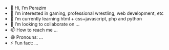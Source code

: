 - 👋 Hi, I’m Perazim
- 👀 I’m interested in gaming, professional wrestling, web development, etc
- 🌱 I’m currently learning html + css+javascript, php and python
- 💞️ I’m looking to collaborate on ...
- 📫 How to reach me ...
- 😄 Pronouns: ...
- ⚡ Fun fact: ...

<!---
P4raz/P4raz is a ✨ special ✨ repository because its `README.md` (this file) appears on your GitHub profile.
You can click the Preview link to take a look at your changes.
--->
